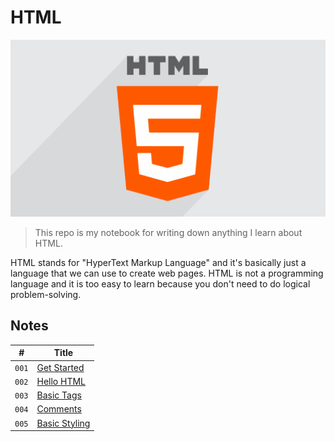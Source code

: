 # HTML

![HTML Logo](media/html-logo.png)

> This repo is my notebook for writing down anything I learn about HTML.

HTML stands for "HyperText Markup Language" and it's basically just a language that we can use to create web pages. HTML is not a programming language and it is too easy to learn because you don't need to do logical problem-solving.

## Notes

|#    |Title                                   |
| --- | -------------------------------------- |
|`001`|[Get Started](notes/GetStarted.md)      |
|`002`|[Hello HTML](notes/HelloHTML.md)        |
|`003`|[Basic Tags](notes/BasicTags.md)        |
|`004`|[Comments](notes/Comments.md)           |
|`005`|[Basic Styling](notes/BasicStyling.md)  |
